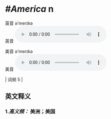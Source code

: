 # ***\#America*** n
英音 ə'merɪkə  
英音
<audio src="./media/America-B.aac" controls="controls"></audio>

美音 ə'merɪkə  
美音
<audio src="./media/America.aac" controls="controls"></audio>



| 词频 5 |  

英文释义
---
### 1.*高义频：* **美洲；美国**  


